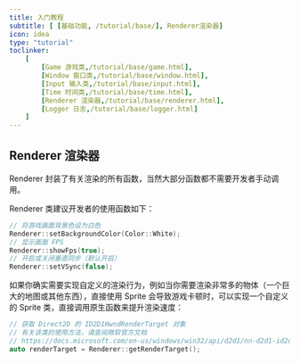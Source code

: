 ```yaml
---
title: 入门教程
subtitle: [ [基础功能, /tutorial/base/], Renderer渲染器]
icon: idea
type: "tutorial"
toclinker: 
    [
        [Game 游戏类,/tutorial/base/game.html],
        [Window 窗口类,/tutorial/base/window.html],
        [Input 输入类,/tutorial/base/input.html],
        [Time 时间类,/tutorial/base/time.html],
        [Renderer 渲染器,/tutorial/base/renderer.html],
        [Logger 日志,/tutorial/base/logger.html]
    ]
---
```


## Renderer 渲染器

Renderer 封装了有关渲染的所有函数，当然大部分函数都不需要开发者手动调用。

Renderer 类建议开发者的使用函数如下：

```cpp
// 将游戏画面背景色设为白色
Renderer::setBackgroundColor(Color::White);
// 显示画面 FPS
Renderer::showFps(true);
// 开启或关闭垂直同步（默认开启）
Renderer::setVSync(false);
```

如果你确实需要实现自定义的渲染行为，例如当你需要渲染非常多的物体（一个巨大的地图或其他东西），直接使用 Sprite 会导致游戏卡顿时，可以实现一个自定义的 Sprite 类，直接调用原生函数来提升渲染速度：

```cpp
// 获取 Direct2D 的 ID2D1HwndRenderTarget 对象
// 有关该类的使用方法，请查阅微软官方文档
// https://docs.microsoft.com/en-us/windows/win32/api/d2d1/nn-d2d1-id2d1hwndrendertarget
auto renderTarget = Renderer::getRenderTarget();
```
